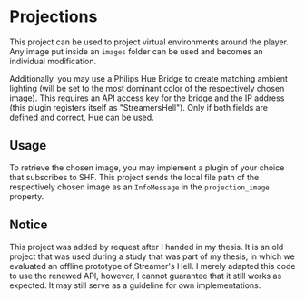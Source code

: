 # Projections

This project can be used to project virtual environments around the player.
Any image put inside an `images` folder can be used and becomes an individual modification.

Additionally, you may use a Philips Hue Bridge to create matching ambient lighting (will be set to the most dominant color of the respectively chosen image).
This requires an API access key for the bridge and the IP address (this plugin registers itself as "StreamersHell").
Only if both fields are defined and correct, Hue can be used.

## Usage

To retrieve the chosen image, you may implement a plugin of your choice that subscribes to SHF.
This project sends the local file path of the respectively chosen image as an `InfoMessage` in the `projection_image` property.

## Notice

This project was added by request after I handed in my thesis. 
It is an old project that was used during a study that was part of my thesis, in which we evaluated an offline prototype of Streamer's Hell. 
I merely adapted this code to use the renewed API, however, I cannot guarantee that it still works as expected. 
It may still serve as a guideline for own implementations.
